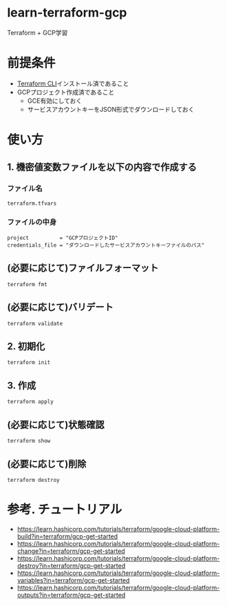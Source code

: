 # learn-terraform-gcp
Terraform + GCP学習

# 前提条件
- [Terraform CLI](https://learn.hashicorp.com/tutorials/terraform/install-cli)インストール済であること
- GCPプロジェクト作成済であること
  - GCE有効にしておく
  - サービスアカウントキーをJSON形式でダウンロードしておく

# 使い方
## 1. 機密値変数ファイルを以下の内容で作成する
### ファイル名
`terraform.tfvars`

### ファイルの中身
```
project          = "GCPプロジェクトID"
credentials_file = "ダウンロードしたサービスアカウントキーファイルのパス"
```

## (必要に応じて)ファイルフォーマット
```
terraform fmt
```

## (必要に応じて)バリデート
```
terraform validate
```

## 2. 初期化
```
terraform init
```

## 3. 作成
```
terraform apply
```

## (必要に応じて)状態確認
```
terraform show
```

## (必要に応じて)削除
```
terraform destroy
```

# 参考. チュートリアル
- https://learn.hashicorp.com/tutorials/terraform/google-cloud-platform-build?in=terraform/gcp-get-started
- https://learn.hashicorp.com/tutorials/terraform/google-cloud-platform-change?in=terraform/gcp-get-started
- https://learn.hashicorp.com/tutorials/terraform/google-cloud-platform-destroy?in=terraform/gcp-get-started
- https://learn.hashicorp.com/tutorials/terraform/google-cloud-platform-variables?in=terraform/gcp-get-started
- https://learn.hashicorp.com/tutorials/terraform/google-cloud-platform-outputs?in=terraform/gcp-get-started
